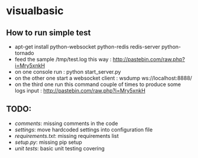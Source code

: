 visualbasic
===========

## How to run simple test
 * apt-get install python-websocket python-redis redis-server python-tornado
 * feed the sample /tmp/test.log this way : http://pastebin.com/raw.php?i=Mry5xnkH
 * on one console run : python start_server.py
 * on the other one start a websocket client : wsdump ws://localhost:8888/
 * on the third one run this command couple of times to produce some logs input : http://pastebin.com/raw.php?i=Mry5xnkH

## TODO:
 * *comments*: missing comments in the code
 * *settings*: move hardcoded settings into configuration file
 * *requirements.txt*: missing requirements list
 * *setup.py*: missing pip setup
 * *unit tests*: basic unit testing covering
